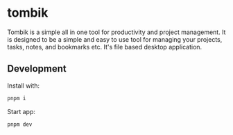 # tombik

Tombik is a simple all in one tool for productivity and project management. It is designed to be a simple and easy to use tool for managing your projects, tasks, notes, and bookmarks etc. It's file based desktop application.

## Development

Install with:

```bash
pnpm i
```

Start app:

```bash
pnpm dev
```
